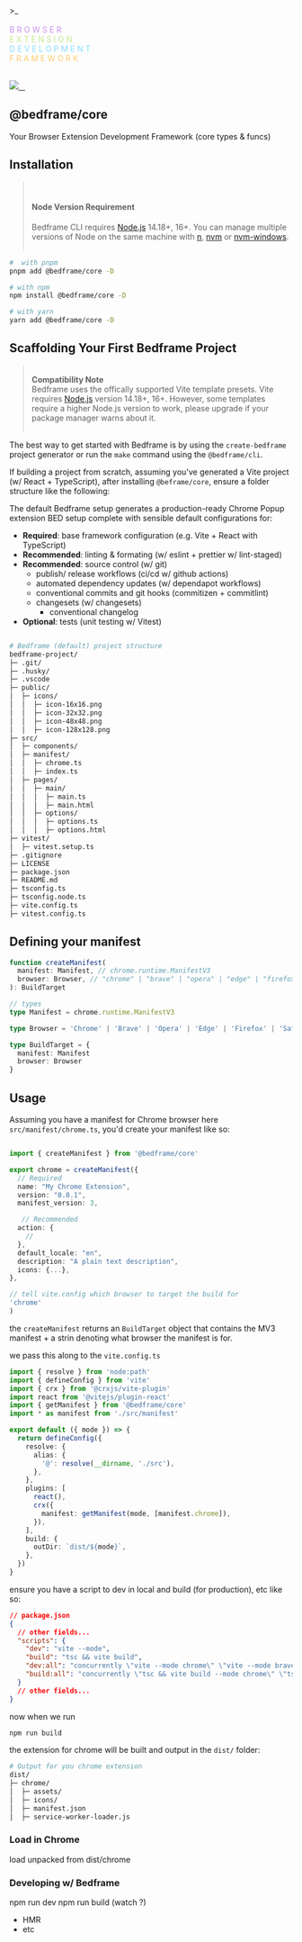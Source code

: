 <div>
  >_<br />
  <br />
  <span style="color:#c792e9">B R O W S E R</span><br />
  <span style="color: #c3e88d">E X T E N S I O N</span><br />
  <span style="color: #8addff">D E V E L O P M E N T</span><br />
  <span style="color: #ffcb6b">F R A M E W O R K</span><br />
</div>

<br />

<p align="left">
  <a aria-label="Bedframe logo" href="https://bedframe.dev">
    <img src="https://img.shields.io/badge/BEDFRAME-7a46fc.svg?style=for-the-badge&logo=Bedframe&labelColor=CCC">
  </a>
  <a aria-label="@bedframe/cli - NPM version" href="https://www.npmjs.com/package/@bedframe/cli">
    <img alt="" src="https://img.shields.io/npm/v/@bedframe/cli.svg?style=for-the-badge&labelColor=000000">
  </a>
  <a aria-label="@bedframe/core - NPM version" href="https://www.npmjs.com/package/@bedframe/core">
    <img alt="" src="https://img.shields.io/npm/v/@bedframe/core.svg?style=for-the-badge&labelColor=000000">
  </a>
  <a aria-label="License" href="https://github.com/nyaggah/bedframe/blob/main/LICENSE">
    <img alt="" src="https://img.shields.io/npm/l/next.svg?style=for-the-badge&labelColor=000000">
  </a>
</p>

## **@bedframe/core**

Your Browser Extension Development Framework (core types &amp; funcs)

## Installation

<blockquote>
  <br />
  <h4><strong>Node Version Requirement</strong></h4>  
  Bedframe CLI requires <a href="https://nodejs.org/" target="_blank" rel="noopener noreferrer">Node.js</a> 14.18+, 16+. You can manage multiple versions of Node on the same machine with <a href="https://github.com/tj/n" target="_blank" rel="noopener noreferrer">n</a>, <a href="https://github.com/creationix/nvm" target="_blank" rel="noopener noreferrer">nvm</a> or <a href="https://github.com/coreybutler/nvm-windows" target="_blank" rel="noopener noreferrer">nvm-windows</a>.
  <br /><br />
</blockquote>

```bash
#  with pnpm
pnpm add @bedframe/core -D

# with npm
npm install @bedframe/core -D

# with yarn
yarn add @bedframe/core -D
```

## Scaffolding Your First Bedframe Project

<blockquote>
<br />
<strong>Compatibility Note</strong><br/>
Bedframe uses the offically supported Vite template presets. Vite requires <a href="https://nodejs.org/en" target="_blank">Node.js</a> version 14.18+, 16+. However, some templates require a higher Node.js version to work, please upgrade if your package manager warns about it.
<br /><br />
</blockquote>

The best way to get started with Bedframe is by using the `create-bedframe` project generator or run the `make` command using the `@bedframe/cli`.

If building a project from scratch, assuming you've generated a Vite project (w/ React + TypeScript), after installing `@beframe/core`, ensure a folder structure like the following:

The default Bedframe setup generates a production-ready Chrome Popup extension BED setup complete with sensible default configurations for:

- **Required**: base framework configuration (e.g. Vite + React with TypeScript)
- **Recommended**: linting & formating (w/ eslint + prettier w/ lint-staged)
- **Recommended**: source control (w/ git)
  - publish/ release workflows (ci/cd w/ github actions)
  - automated dependency updates (w/ dependapot workflows)
  - conventional commits and git hooks (commitizen + commitlint)
  - changesets (w/ changesets)
    - conventional changelog
- **Optional**: tests (unit testing w/ Vitest)

```bash

# Bedframe (default) project structure
bedframe-project/
├─ .git/
├─ .husky/
├─ .vscode
├─ public/
│  ├─ icons/
│  │  ├─ icon-16x16.png
│  │  ├─ icon-32x32.png
│  │  ├─ icon-48x48.png
│  │  ├─ icon-128x128.png
├─ src/
│  ├─ components/
│  ├─ manifest/
│  │  ├─ chrome.ts
│  │  ├─ index.ts
│  ├─ pages/
│  │  ├─ main/
│  │  │  ├─ main.ts
│  │  │  ├─ main.html
│  │  ├─ options/
│  │  │  ├─ options.ts
│  │  │  ├─ options.html
├─ vitest/
│  ├─ vitest.setup.ts
├─ .gitignore
├─ LICENSE
├─ package.json
├─ README.md
├─ tsconfig.ts
├─ tsconfig.node.ts
├─ vite.config.ts
├─ vitest.config.ts
```

## Defining your manifest

```typescript
function createManifest(
  manifest: Manifest, // chrome.runtime.ManifestV3
  browser: Browser, // "chrome" | "brave" | "opera" | "edge" | "firefox" | "safari"
): BuildTarget
```

```typescript
// types
type Manifest = chrome.runtime.ManifestV3

type Browser = 'Chrome' | 'Brave' | 'Opera' | 'Edge' | 'Firefox' | 'Safari'

type BuildTarget = {
  manifest: Manifest
  browser: Browser
}
```

## Usage

Assuming you have a manifest for Chrome browser here `src/manifest/chrome.ts`, you'd create your manifest like so:

```typescript

import { createManifest } from '@bedframe/core'

export chrome = createManifest({
  // Required
  name: "My Chrome Extension",
  version: "0.0.1",
  manifest_version: 3,

   // Recommended
  action: {
    //
  },
  default_locale: "en",
  description: "A plain text description",
  icons: {...},
},

// tell vite.config which browser to target the build for
'chrome'
)

```

the `createManifest` returns an `BuildTarget` object that contains the MV3 manifest + a strin denoting what browser the manifest is for.

we pass this along to the `vite.config.ts`

```typescript
import { resolve } from 'node:path'
import { defineConfig } from 'vite'
import { crx } from '@crxjs/vite-plugin'
import react from '@vitejs/plugin-react'
import { getManifest } from '@bedframe/core'
import * as manifest from './src/manifest'

export default ({ mode }) => {
  return defineConfig({
    resolve: {
      alias: {
        '@': resolve(__dirname, './src'),
      },
    },
    plugins: [
      react(),
      crx({
        manifest: getManifest(mode, [manifest.chrome]),
      }),
    ],
    build: {
      outDir: `dist/${mode}`,
    },
  })
}
```

ensure you have a script to dev in local and build (for production), etc like so:

```json
// package.json
{
  // other fields...
  "scripts": {
    "dev": "vite --mode",
    "build": "tsc && vite build",
    "dev:all": "concurrently \"vite --mode chrome\" \"vite --mode brave\" \"vite --mode opera\" \"vite --mode edge\"",
    "build:all": "concurrently \"tsc && vite build --mode chrome\" \"tsc && vite build --mode brave\" \"tsc && vite build --mode opera\" \"tsc && vite build --mode edge\""
  }
  // other fields...
}
```

now when we run

```bash
npm run build
```

the extension for chrome will be built and output in the `dist/` folder:

```bash
# Output for you chrome extension
dist/
├─ chrome/
│  ├─ assets/
│  ├─ icons/
│  ├─ manifest.json
│  ├─ service-worker-loader.js
```

### Load in Chrome

load unpacked from dist/chrome

### Developing w/ Bedframe

npm run dev
npm run build (watch ?)

- HMR
- etc
